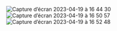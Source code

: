 
![Capture d’écran 2023-04-19 à 16 44 30](https://user-images.githubusercontent.com/115930271/233115014-f44490ea-a06c-4f7d-8874-075959df02dc.png)
![Capture d’écran 2023-04-19 à 16 50 57](https://user-images.githubusercontent.com/115930271/233115039-bd71cb78-910f-4965-98f3-cdb7fe8a0d02.png)
![Capture d’écran 2023-04-19 à 16 52 48](https://user-images.githubusercontent.com/115930271/233115052-0bff9411-ee50-4431-b131-4ad99f70803e.png)

